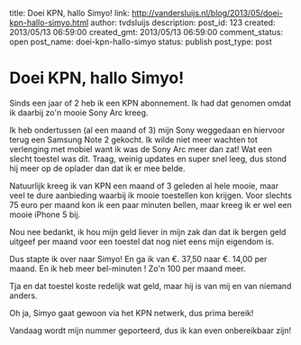 title: Doei KPN, hallo Simyo!
link: http://vandersluijs.nl/blog/2013/05/doei-kpn-hallo-simyo.html
author: tvdsluijs
description: 
post_id: 123
created: 2013/05/13 06:59:00
created_gmt: 2013/05/13 06:59:00
comment_status: open
post_name: doei-kpn-hallo-simyo
status: publish
post_type: post

# Doei KPN, hallo Simyo!

Sinds een jaar of 2 heb ik een KPN abonnement. Ik had dat genomen omdat ik daarbij zo'n mooie Sony Arc kreeg.  
  
Ik heb ondertussen (al een maand of 3) mijn Sony weggedaan en hiervoor terug een Samsung Note 2 gekocht. Ik wilde niet meer wachten tot verlenging met mobiel want ik was de Sony Arc meer dan zat! Wat een slecht toestel was dit. Traag, weinig updates en super snel leeg, dus stond hij meer op de oplader dan dat ik er mee belde.  
  
Natuurlijk kreeg ik van KPN een maand of 3 geleden al hele mooie, maar veel te dure aanbieding waarbij ik mooie toestellen kon krijgen. Voor slechts 75 euro per maand kon ik een paar minuten bellen, maar kreeg ik er wel een mooie iPhone 5 bij.  
  
Nou nee bedankt, ik hou mijn geld liever in mijn zak dan dat ik bergen geld uitgeef per maand voor een toestel dat nog niet eens mijn eigendom is.  
  
Dus stapte ik over naar Simyo! En ga ik van €. 37,50 naar €. 14,00 per maand. En ik heb meer bel-minuten ! Zo'n 100 per maand meer.  
  
Tja en dat toestel koste redelijk wat geld, maar hij is van mij en van niemand anders.  
  
Oh ja, Simyo gaat gewoon via het KPN netwerk, dus prima bereik!  
  
Vandaag wordt mijn nummer geporteerd, dus ik kan even onbereikbaar zijn!